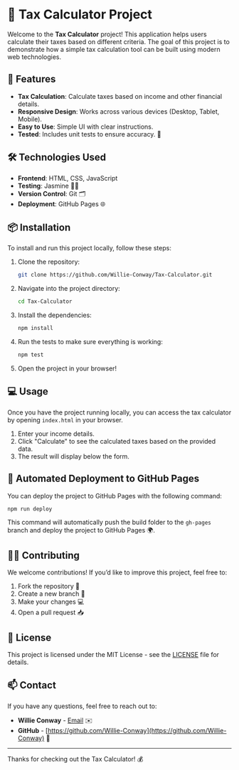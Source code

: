# 🧮 Tax Calculator Project

Welcome to the **Tax Calculator** project! This application helps users calculate their taxes based on different criteria. The goal of this project is to demonstrate how a simple tax calculation tool can be built using modern web technologies.

## 🚀 Features

- **Tax Calculation**: Calculate taxes based on income and other financial details.
- **Responsive Design**: Works across various devices (Desktop, Tablet, Mobile).
- **Easy to Use**: Simple UI with clear instructions.
- **Tested**: Includes unit tests to ensure accuracy. 🧪

## 🛠️ Technologies Used

- **Frontend**: HTML, CSS, JavaScript
- **Testing**: Jasmine 🧑‍💻
- **Version Control**: Git 🗂️
- **Deployment**: GitHub Pages 🌐

## 📦 Installation

To install and run this project locally, follow these steps:

1. Clone the repository:

   ```bash
   git clone https://github.com/Willie-Conway/Tax-Calculator.git
   ```

2. Navigate into the project directory:

   ```bash
   cd Tax-Calculator
   ```

3. Install the dependencies:

   ```bash
   npm install
   ```

4. Run the tests to make sure everything is working:

   ```bash
   npm test
   ```

5. Open the project in your browser!

## 💻 Usage

Once you have the project running locally, you can access the tax calculator by opening `index.html` in your browser.

1. Enter your income details.
2. Click "Calculate" to see the calculated taxes based on the provided data.
3. The result will display below the form.

## 🤖 Automated Deployment to GitHub Pages

You can deploy the project to GitHub Pages with the following command:

```bash
npm run deploy
```

This command will automatically push the build folder to the `gh-pages` branch and deploy the project to GitHub Pages 🌍.

## 👨‍💻 Contributing

We welcome contributions! If you’d like to improve this project, feel free to:

1. Fork the repository 🍴
2. Create a new branch 🌱
3. Make your changes 💻
4. Open a pull request 📥

## 📄 License

This project is licensed under the MIT License - see the [LICENSE](LICENSE) file for details.

## 📫 Contact

If you have any questions, feel free to reach out to:

- **Willie Conway** - [Email](Mailto:hire.willie.conway@gmail.com) ✉️
- **GitHub** - [https://github.com/Willie-Conway](https://github.com/Willie-Conway) 💼

---

Thanks for checking out the Tax Calculator! 💰


